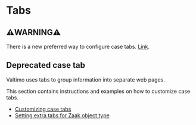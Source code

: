 # Tabs

## ⚠️**WARNING**⚠️

There is a new preferred way to configure case tabs. [Link](/using-valtimo/case/case-tabs.md).

## Deprecated case tab
Valtimo uses tabs to group information into separate web pages.

This section contains instructions and examples on how to customize case tabs.

* [Customizing case tabs](customizing-case-tabs.md)
* [Setting extra tabs for Zaak object type](configure-tab-object-type.md)
